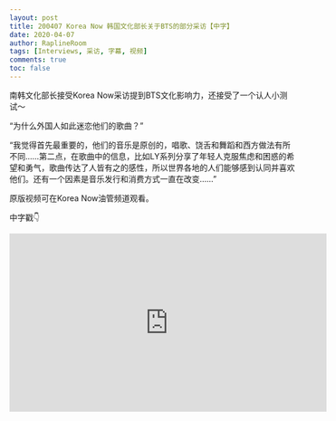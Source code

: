 ```yaml
---
layout: post
title: 200407 Korea Now 韩国文化部长关于BTS的部分采访【中字】
date: 2020-04-07
author: RaplineRoom
tags: [Interviews, 采访, 字幕, 视频]
comments: true
toc: false
---
```


南韩文化部长接受Korea Now采访提到BTS文化影响力，还接受了一个认人小测试～

“为什么外国人如此迷恋他们的歌曲？”

“我觉得首先最重要的，他们的音乐是原创的，唱歌、饶舌和舞蹈和西方做法有所不同……第二点，在歌曲中的信息，比如LY系列分享了年轻人克服焦虑和困惑的希望和勇气，歌曲传达了人皆有之的感性，所以世界各地的人们能够感到认同并喜欢他们。还有一个因素是音乐发行和消费方式一直在改变……”

原版视频可在Korea Now油管频道观看。

中字戳👇

<div class="video-container"><iframe width="560" height="315" src="https://www.youtube.com/embed/V1xZEizn2zY" frameborder="0" allow="accelerometer; autoplay; encrypted-media; gyroscope; picture-in-picture" allowfullscreen></iframe></div>



